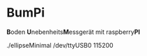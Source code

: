 # BumPi 
**B**oden **U**nebenheits**M**essgerät mit raspberry**PI**

./ellipseMinimal /dev/ttyUSB0 115200

